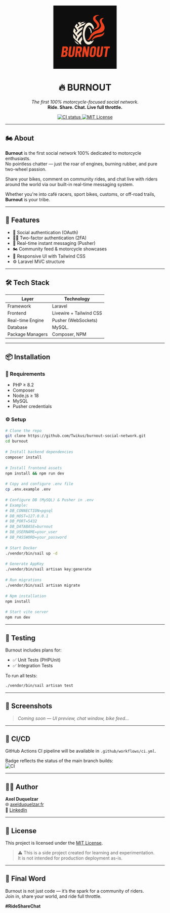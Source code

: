 <p align="center">
  <img src="resources/img/logo.png" alt="Burnout Logo" width="200"/>
</p>

<h1 align="center">🔥 BURNOUT</h1>

<p align="center">
  <em>The first 100% motorcycle-focused social network.</em><br>
  <strong>Ride. Share. Chat. Live full throttle.</strong>
</p>

<p align="center">
  <a href="https://github.com/Twikus/burnout-social-network/actions">
    <img alt="CI status" src="https://img.shields.io/github/actions/workflow/status/Twikus/burnout-social-network/ci.yml?branch=main&label=build" />
  </a>
  <a href="https://opensource.org/licenses/MIT">
    <img alt="MIT License" src="https://img.shields.io/badge/license-MIT-green.svg" />
  </a>
</p>

---

## 🏍️ About

**Burnout** is the first social network 100% dedicated to motorcycle enthusiasts.  
No pointless chatter — just the roar of engines, burning rubber, and pure two-wheel passion.

Share your bikes, comment on community rides, and chat live with riders around the world via our built-in real-time messaging system.

Whether you're into café racers, sport bikes, customs, or off-road trails, **Burnout** is your tribe.

---

## 🚀 Features

- 🔐 Social authentication (OAuth)
- 🧑‍💻 Two-factor authentication (2FA)
- 💬 Real-time instant messaging (Pusher)
- 🏍️ Community feed & motorcycle showcases
- 📱 Responsive UI with Tailwind CSS
- ⚙️ Laravel MVC structure

---

## 🛠️ Tech Stack

| Layer            | Technology              |
|------------------|-------------------------|
| Framework        | Laravel                 |
| Frontend         | Livewire + Tailwind CSS |
| Real-time Engine | Pusher (WebSockets)     |
| Database         | MySQL.                  |
| Package Managers | Composer, NPM           |

---

## 📦 Installation

### 🔧 Requirements

- PHP ≥ 8.2
- Composer
- Node.js ≥ 18
- MySQL
- Pusher credentials

### ⚙️ Setup

```bash
# Clone the repo
git clone https://github.com/Twikus/burnout-social-network.git
cd burnout

# Install backend dependencies
composer install

# Install frontend assets
npm install && npm run dev

# Copy and configure .env file
cp .env.example .env

# Configure DB (MySQL) & Pusher in .env
# Example:
# DB_CONNECTION=pgsql
# DB_HOST=127.0.0.1
# DB_PORT=5432
# DB_DATABASE=burnout
# DB_USERNAME=your_user
# DB_PASSWORD=your_password

# Start Docker
./vendor/bin/sail up -d

# Generate AppKey
./vendor/bin/sail artisan key:generate

# Run migrations
./vendor/bin/sail artisan migrate

# Npm installation
npm install

# Start vite server
npm run dev

```

---

## 🧪 Testing

Burnout includes plans for:

- ✅ Unit Tests (PHPUnit)
- ✅ Integration Tests

To run all tests:

```bash
./vendor/bin/sail artisan test
```

---

## 📸 Screenshots

> *Coming soon — UI preview, chat window, bike feed...*

---

## 🔄 CI/CD

GitHub Actions CI pipeline will be available in `.github/workflows/ci.yml`.

Badge reflects the status of the main branch builds:  
![CI](https://img.shields.io/github/actions/workflow/status/Twikus/burnout-social-network/ci.yml?branch=main&label=build)

---

## 👨‍💻 Author

**Axel Duquelzar**  
🌐 [axelduquelzar.fr](https://axelduquelzar.fr)  
🔗 [LinkedIn](https://www.linkedin.com/in/axel-duquelzar)

---

## 📜 License

This project is licensed under the [MIT License](LICENSE).

> ⚠️ This is a side project created for learning and experimentation.  
> It is not intended for production deployment as-is.

---

## 🤘 Final Word

Burnout is not just code — it’s the spark for a community of riders.  
Join in, share your world, and ride full throttle.  

**#RideShareChat**
